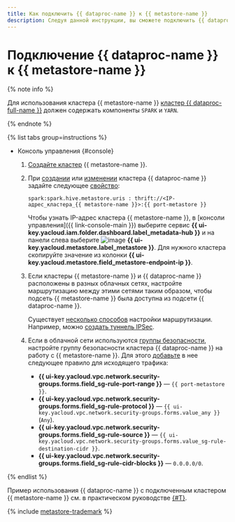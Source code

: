 ```yaml
---
title: Как подключить {{ dataproc-name }} к {{ metastore-name }}
description: Следуя данной инструкции, вы сможете подключить {{ dataproc-name }} к {{ metastore-name }}.
---
```


# Подключение {{ dataproc-name }} к {{ metastore-name }}

{% note info %}

Для использования кластера {{ metastore-name }} [кластер {{ dataproc-full-name }}](../../../data-proc/concepts/index.md) должен содержать компоненты `SPARK` и `YARN`.

{% endnote %}

{% list tabs group=instructions %}

* Консоль управления {#console}

    1. [Создайте кластер](cluster-create.md) {{ metastore-name }}.
    1. При [создании](../../../data-proc/operations/cluster-create.md) или [изменении](../../../data-proc/operations/cluster-update.md) кластера {{ dataproc-name }} задайте следующее [свойство](../../../data-proc/concepts/settings-list.md):

        ```text
        spark:spark.hive.metastore.uris : thrift://<IP-адрес_кластера_{{ metastore-name }}>:{{ port-metastore }}
        ```

        Чтобы узнать IP-адрес кластера {{ metastore-name }}, в [консоли управления]({{ link-console-main }}) выберите сервис **{{ ui-key.yacloud.iam.folder.dashboard.label_metadata-hub }}** и на панели слева выберите ![image](../../../_assets/console-icons/database.svg) **{{ ui-key.yacloud.metastore.label_metastore }}**. Для нужного кластера скопируйте значение из колонки **{{ ui-key.yacloud.metastore.field_metastore-endpoint-ip }}**.

    1. Если кластеры {{ metastore-name }} и {{ dataproc-name }} расположены в разных облачных сетях, настройте маршрутизацию между этими сетями таким образом, чтобы подсеть {{ metastore-name }} была доступна из подсети {{ dataproc-name }}.

        Существует [несколько способов](../../../tutorials/routing/index.md) настройки маршрутизации. Например, можно [создать туннель IPSec](../../../tutorials/routing/ipsec/ipsec-vpn.md).

    1. Если в облачной сети используются [группы безопасности](../../../vpc/concepts/security-groups.md), настройте группу безопасности кластера {{ dataproc-name }} на работу с {{ metastore-name }}. Для этого [добавьте](../../../vpc/operations/security-group-add-rule.md) в нее следующее правило для исходящего трафика:

        * **{{ ui-key.yacloud.vpc.network.security-groups.forms.field_sg-rule-port-range }}** — `{{ port-metastore }}`.
        * **{{ ui-key.yacloud.vpc.network.security-groups.forms.field_sg-rule-protocol }}** — `{{ ui-key.yacloud.vpc.network.security-groups.forms.value_any }}` (`Any`).
        * **{{ ui-key.yacloud.vpc.network.security-groups.forms.field_sg-rule-source }}** — `{{ ui-key.yacloud.vpc.network.security-groups.forms.value_sg-rule-destination-cidr }}`.
        * **{{ ui-key.yacloud.vpc.network.security-groups.forms.field_sg-rule-cidr-blocks }}** — `0.0.0.0/0`.

{% endlist %}

Пример использования {{ dataproc-name }} с подключенным кластером {{ metastore-name }} см. в практическом руководстве [{#T}](../../tutorials/sharing-tables.md).

{% include [metastore-trademark](../../../_includes/metadata-hub/metastore-trademark.md) %}

